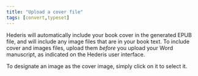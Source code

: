 ```yaml
---
title: "Upload a cover file"
tags: [convert,typeset]
---
```

 
<html><body><section data-type="chapter" class="hsecchapter" data-hederis-type="hsecchapter" id="upload-a-cover" data-pi-attrs="id: upload-a-cover; data-tags: convert,typeset;" role="doc-chapter" data-tags="convert,typeset" data-author-name=" " data-book-title=" " title="Upload a cover file"><p class="hblkp" data-hederis-type="hblkp" id="pfNdRJcWq">Hederis will automatically include your book cover in the generated EPUB file, and will include any image files that are in your book text. To include cover and images files, upload them <em data-hederis-type="hspanem" id="pcmyvaonx">before </em>you upload your Word manuscript, as indicated on the Hederis user interface.</p><p class="hblkp" data-hederis-type="hblkp" id="pFNFJgDHF">To designate an image as the cover image, simply click on it to select it.</p></section></body></html>
